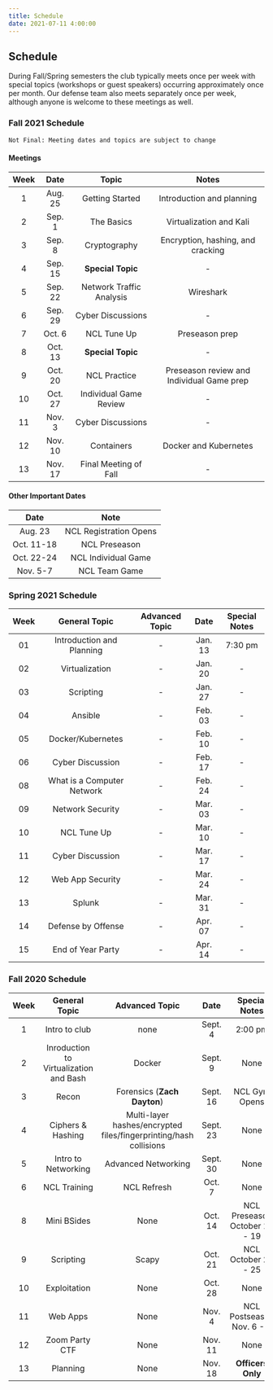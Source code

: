 ```yaml
---
title: Schedule
date: 2021-07-11 4:00:00
---
```


## Schedule

During Fall/Spring semesters the club typically meets once per week with special topics (workshops or guest speakers) occurring approximately once per month. Our defense team also meets separately once per week, although anyone is welcome to these meetings as well.

### Fall 2021 Schedule

`Not Final: Meeting dates and topics are subject to change`

#### Meetings

Week | Date | Topic | Notes
:-:| :-----: | :-------------: | :---:
 1 | Aug. 25 | Getting Started | Introduction and planning
 2 | Sep. 1  | The Basics | Virtualization and Kali
 3 | Sep. 8  | Cryptography | Encryption, hashing, and cracking
 4 | Sep. 15 | **Special Topic** | -
 5 | Sep. 22 | Network Traffic Analysis | Wireshark
 6 | Sep. 29 | Cyber Discussions | -
 7 | Oct. 6  | NCL Tune Up | Preseason prep
 8 | Oct. 13 | **Special Topic** | -
 9 | Oct. 20 | NCL Practice | Preseason review and Individual Game prep
10 | Oct. 27 | Individual Game Review | -
11 | Nov. 3  | Cyber Discussions | -
12 | Nov. 10 | Containers | Docker and Kubernetes
13 | Nov. 17 | Final Meeting of Fall | -

#### Other Important Dates

Date | Note
:-----: | :-----:
Aug. 23 | NCL Registration Opens
Oct. 11-18 | NCL Preseason
Oct. 22-24 | NCL Individual Game
Nov. 5-7 | NCL Team Game


### Spring 2021 Schedule

Week | General Topic | Advanced Topic | Date | Special Notes
:--:| :----------: | :-----------: | :-------------: | :--------:
01 | Introduction and Planning | - | Jan. 13 | 7:30 pm
02 | Virtualization | - | Jan. 20 | -
03 | Scripting | - | Jan. 27 | -
04 | Ansible | - | Feb. 03 | -
05 | Docker/Kubernetes | - | Feb. 10 | -
06 | Cyber Discussion | - | Feb. 17 | -
08 | What is a Computer Network | - | Feb. 24 | -
09 | Network Security | - | Mar. 03 | -
10 | NCL Tune Up | - | Mar. 10 | -
11 | Cyber Discussion | - | Mar. 17 | -
12 | Web App Security | - | Mar. 24 | -
13 | Splunk | - | Mar. 31 | -
14 | Defense by Offense | - | Apr. 07 | -
15 | End of Year Party | - | Apr. 14 | -

### Fall 2020 Schedule

Week | General Topic | Advanced Topic | Date | Special Notes
:--:| :----------: | :-----------: | :-------------: | :--------:
1 | Intro to club | none | Sept. 4 | 2:00 pm
2 | Inroduction to Virtualization and Bash| Docker | Sept. 9 | None
3 | Recon | Forensics (**Zach Dayton**) | Sept. 16 | NCL Gym Opens
4 | Ciphers & Hashing  | Multi-layer hashes/encrypted files/fingerprinting/hash collisions | Sept. 23 | None
5 | Intro to Networking | Advanced Networking  | Sept. 30 | None
6 | NCL Training | NCL Refresh | Oct. 7 | None
8 | Mini BSides | None | Oct. 14 | NCL Preseason October 12 - 19
9 | Scripting | Scapy | Oct. 21 | NCL October 23 - 25
10| Exploitation | None | Oct. 28 | None
11| Web Apps| None | Nov. 4 | NCL Postseason Nov. 6 - 8
12| Zoom Party CTF | None | Nov. 11 | None
13| Planning | None | Nov. 18 | **Officers Only**

